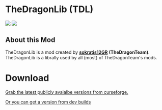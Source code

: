 # TheDragonLib (TDL)
[![](http://cf.way2muchnoise.eu/full_thedragonlib_downloads.svg)](http://minecraft.curseforge.com/projects/thedragonlib)
[![](http://cf.way2muchnoise.eu/versions/thedragonlib.svg)](http://minecraft.curseforge.com/projects/thedragonlib)

About this Mod
-----------------

TheDragonLib is a mod created by **[sokratis12GR](http://ftb.gamepedia.com/sokratis12GR)** **(TheDragonTeam)**.
TheDragonLib is a librally used by all (most) of TheDragonTeam's mods.

Download
===============
[Grab the latest publicly avaialbe versions from curseforge.](https://minecraft.curseforge.com/projects/thedragonlib/files)

[Or you can get a version from dev builds](http://fdn.redstone.tech/TheDragonTeam/thedragonlib/jars/)
